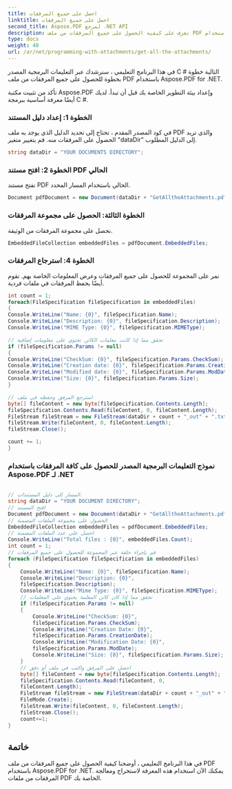 ```yaml
---
title: احصل على جميع المرفقات
linktitle: احصل على جميع المرفقات
second_title: Aspose.PDF لمرجع .NET API
description: تعرف على كيفية الحصول على جميع المرفقات من ملف PDF باستخدام Aspose.PDF for .NET. دليل خطوة بخطوة لسهولة التعامل.
type: docs
weight: 40
url: /ar/net/programming-with-attachments/get-all-the-attachments/
---
```

في هذا البرنامج التعليمي ، سنرشدك عبر التعليمات البرمجية المصدر C # التالية خطوة بخطوة للحصول على جميع المرفقات من ملف PDF باستخدام Aspose.PDF for .NET.

تأكد من تثبيت مكتبة Aspose.PDF وإعداد بيئة التطوير الخاصة بك قبل أن تبدأ. لديك أيضًا معرفة أساسية ببرمجة C #.

### الخطوة 1: إعداد دليل المستند

في كود المصدر المقدم ، تحتاج إلى تحديد الدليل الذي يوجد به ملف PDF والذي تريد الحصول على المرفقات منه. قم بتغيير متغير "dataDir" إلى الدليل المطلوب.

```csharp
string dataDir = "YOUR DOCUMENTS DIRECTORY";
```

### الخطوة 2: افتح مستند PDF الحالي

نفتح مستند PDF الحالي باستخدام المسار المحدد.

```csharp
Document pdfDocument = new Document(dataDir + "GetAlltheAttachments.pdf");
```

### الخطوة الثالثة: الحصول على مجموعة المرفقات

نحصل على مجموعة المرفقات من الوثيقة.

```csharp
EmbeddedFileCollection embeddedFiles = pdfDocument.EmbeddedFiles;
```

### الخطوة 4: استرجاع المرفقات

نمر على المجموعة للحصول على جميع المرفقات وعرض المعلومات الخاصة بهم. نقوم أيضًا بحفظ المرفقات في ملفات فردية.

```csharp
int count = 1;
foreach(FileSpecification fileSpecification in embeddedFiles)
{
Console.WriteLine("Name: {0}", fileSpecification.Name);
Console.WriteLine("Description: {0}", fileSpecification.Description);
Console.WriteLine("MIME Type: {0}", fileSpecification.MIMEType);

// تحقق مما إذا كانت معلمات الكائن تحتوي على معلومات إضافية
if (fileSpecification.Params != null)
{
Console.WriteLine("CheckSum: {0}", fileSpecification.Params.CheckSum);
Console.WriteLine("Creation date: {0}", fileSpecification.Params.CreationDate);
Console.WriteLine("Modified date: {0}", fileSpecification.Params.ModDate);
Console.WriteLine("Size: {0}", fileSpecification.Params.Size);
}

// استرجع المرفق وحفظه في ملف
byte[] fileContent = new byte[fileSpecification.Contents.Length];
fileSpecification.Contents.Read(fileContent, 0, fileContent.Length);
FileStream fileStream = new FileStream(dataDir + count + "_out" + ".txt", FileMode.Create);
fileStream.Write(fileContent, 0, fileContent.Length);
fileStream.Close();

count += 1;
}
```


### نموذج التعليمات البرمجية المصدر للحصول على كافة المرفقات باستخدام Aspose.PDF لـ .NET 

```csharp

// المسار إلى دليل المستندات.
string dataDir = "YOUR DOCUMENT DIRECTORY";
// افتح المستند
Document pdfDocument = new Document(dataDir + "GetAlltheAttachments.pdf");
// الحصول على مجموعة الملفات المضمنة
EmbeddedFileCollection embeddedFiles = pdfDocument.EmbeddedFiles;
// احصل على عدد الملفات المضمنة
Console.WriteLine("Total files : {0}", embeddedFiles.Count);
int count = 1;
// قم بإجراء حلقة عبر المجموعة للحصول على جميع المرفقات
foreach (FileSpecification fileSpecification in embeddedFiles)
{
	Console.WriteLine("Name: {0}", fileSpecification.Name);
	Console.WriteLine("Description: {0}",
	fileSpecification.Description);
	Console.WriteLine("Mime Type: {0}", fileSpecification.MIMEType);
	// تحقق مما إذا كان كائن المعلمة يحتوي على المعلمات
	if (fileSpecification.Params != null)
	{
		Console.WriteLine("CheckSum: {0}",
		fileSpecification.Params.CheckSum);
		Console.WriteLine("Creation Date: {0}",
		fileSpecification.Params.CreationDate);
		Console.WriteLine("Modification Date: {0}",
		fileSpecification.Params.ModDate);
		Console.WriteLine("Size: {0}", fileSpecification.Params.Size);
	}
	// احصل على المرفق واكتب في ملف أو دفق
	byte[] fileContent = new byte[fileSpecification.Contents.Length];
	fileSpecification.Contents.Read(fileContent, 0,
	fileContent.Length);
	FileStream fileStream = new FileStream(dataDir + count + "_out" + ".txt",
	FileMode.Create);
	fileStream.Write(fileContent, 0, fileContent.Length);
	fileStream.Close();
	count+=1;
}

```

## خاتمة

في هذا البرنامج التعليمي ، أوضحنا كيفية الحصول على جميع المرفقات من ملف PDF باستخدام Aspose.PDF for .NET. يمكنك الآن استخدام هذه المعرفة لاستخراج ومعالجة المرفقات من ملفات PDF الخاصة بك.
